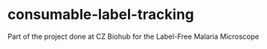 # consumable-label-tracking
Part of the project done at CZ Biohub for the Label-Free Malaria Microscope
